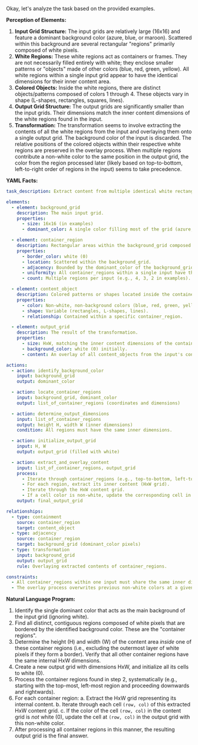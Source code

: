 Okay, let's analyze the task based on the provided examples.

**Perception of Elements:**

1.  **Input Grid Structure:** The input grids are relatively large (16x16) and feature a dominant background color (azure, blue, or maroon). Scattered within this background are several rectangular "regions" primarily composed of white pixels.
2.  **White Regions:** These white regions act as containers or frames. They are not necessarily filled entirely with white; they enclose smaller patterns or "objects" made of other colors (blue, red, green, yellow). All white regions within a single input grid appear to have the identical dimensions for their inner content area.
3.  **Colored Objects:** Inside the white regions, there are distinct objects/patterns composed of colors 1 through 4. These objects vary in shape (L-shapes, rectangles, squares, lines).
4.  **Output Grid Structure:** The output grids are significantly smaller than the input grids. Their dimensions match the inner content dimensions of the white regions found in the input.
5.  **Transformation:** The transformation seems to involve extracting the contents of all the white regions from the input and overlaying them onto a single output grid. The background color of the input is discarded. The relative positions of the colored objects within their respective white regions are preserved in the overlay process. When multiple regions contribute a non-white color to the same position in the output grid, the color from the region processed later (likely based on top-to-bottom, left-to-right order of regions in the input) seems to take precedence.

**YAML Facts:**


```yaml
task_description: Extract content from multiple identical white rectangular regions and overlay them onto a single output grid.

elements:
  - element: background_grid
    description: The main input grid.
    properties:
      - size: 16x16 (in examples)
      - dominant_color: A single color filling most of the grid (azure, blue, maroon in examples), acting as a background distinct from white.

  - element: container_region
    description: Rectangular areas within the background_grid composed mainly of white pixels, acting as frames.
    properties:
      - border_color: white (0)
      - location: Scattered within the background_grid.
      - adjacency: Bounded by the dominant_color of the background_grid.
      - uniformity: All container_regions within a single input have the same inner content dimensions (height H, width W).
      - count: Multiple regions per input (e.g., 4, 3, 2 in examples).

  - element: content_object
    description: Colored patterns or shapes located inside the container_regions.
    properties:
      - color: Non-white, non-background colors (blue, red, green, yellow in examples).
      - shape: Variable (rectangles, L-shapes, lines).
      - relationship: Contained within a specific container_region.

  - element: output_grid
    description: The result of the transformation.
    properties:
      - size: HxW, matching the inner content dimensions of the container_regions.
      - background_color: white (0) initially.
      - content: An overlay of all content_objects from the input's container_regions.

actions:
  - action: identify_background_color
    input: background_grid
    output: dominant_color

  - action: locate_container_regions
    input: background_grid, dominant_color
    output: list_of_container_regions (coordinates and dimensions)

  - action: determine_output_dimensions
    input: list_of_container_regions
    output: height H, width W (inner dimensions)
    condition: All regions must have the same inner dimensions.

  - action: initialize_output_grid
    input: H, W
    output: output_grid (filled with white)

  - action: extract_and_overlay_content
    input: list_of_container_regions, output_grid
    process:
      - Iterate through container_regions (e.g., top-to-bottom, left-to-right).
      - For each region, extract its inner content (HxW grid).
      - Iterate through the HxW content grid.
      - If a cell color is non-white, update the corresponding cell in the output_grid with that color.
    output: final_output_grid

relationships:
  - type: containment
    source: container_region
    target: content_object
  - type: adjacency
    source: container_region
    target: background_grid (dominant_color pixels)
  - type: transformation
    input: background_grid
    output: output_grid
    rule: Overlaying extracted contents of container_regions.

constraints:
  - All container_regions within one input must share the same inner dimensions.
  - The overlay process overwrites previous non-white colors at a given cell with the non-white color from the currently processed region.
```


**Natural Language Program:**

1.  Identify the single dominant color that acts as the main background of the input grid (ignoring white).
2.  Find all distinct, contiguous regions composed of white pixels that are bordered by the identified background color. These are the "container regions".
3.  Determine the height (H) and width (W) of the content area *inside* one of these container regions (i.e., excluding the outermost layer of white pixels if they form a border). Verify that all other container regions have the same internal HxW dimensions.
4.  Create a new output grid with dimensions HxW, and initialize all its cells to white (0).
5.  Process the container regions found in step 2, systematically (e.g., starting with the top-most, left-most region and proceeding downwards and rightwards).
6.  For each container region:
    a.  Extract the HxW grid representing its internal content.
    b.  Iterate through each cell `(row, col)` of this extracted HxW content grid.
    c.  If the color of the cell `(row, col)` in the content grid is *not* white (0), update the cell at `(row, col)` in the output grid with this non-white color.
7.  After processing all container regions in this manner, the resulting output grid is the final answer.